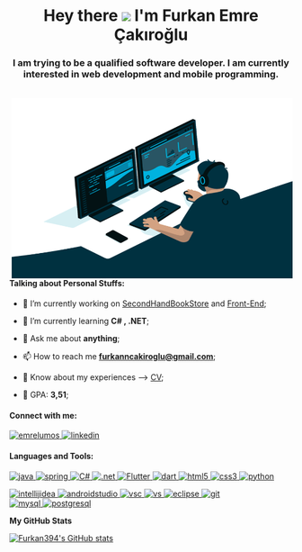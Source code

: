 <h1 align="center"> Hey there <img src="https://media.giphy.com/media/hvRJCLFzcasrR4ia7z/giphy.gif" height="25px"> I'm Furkan Emre Çakıroğlu </h1>
<h3 align="center">I am trying to be a qualified software developer. I am currently interested in web development and mobile programming.</h3>

<br>

<img align="right" alt="GIF" src="https://github.com/Furkan394/Furkan394/blob/main/code.gif" width="500" height="320" />

<h4 align="left"> Talking about Personal Stuffs: </h4>

- 🔭 I’m currently working on [SecondHandBookStore](https://github.com/Furkan394/SecondHandBookStore) and [Front-End](https://github.com/Furkan394/SecondHandBookStore-Frontend);

- 🌱 I’m currently learning **C# , .NET**;

- 💬 Ask me about **anything**;

- 📫 How to reach me **furkanncakiroglu@gmail.com**;

- 📄 Know about my experiences --> [CV](https://drive.google.com/drive/u/0/folders/1dzVJtZbH45TmWLbeJZayk8ayvLFZX0V-);

- 📝 GPA: **3,51**;

<h4 align="left"> Connect with me: </h4>

<p align="left">
<a align="center" href="https://twitter.com/emrelumos"> <img alt="emrelumos" src="https://img.shields.io/badge/Twitter-0077B5?style=for-the-badge&logo=twitter&logoColor=white" alt="linkd" style="vertical-align:top margin:6px 4px">
<a align="center" href="https://www.linkedin.com/in/furkan-emre-cakiroglu/"> <img alt="linkedin" src="https://img.shields.io/badge/LinkedIn-0077B5?style=for-the-badge&logo=linkedin&logoColor=white" alt="linkd" style="vertical-align:top margin:6px 4px"> </a>
</p>

<h4 align="left">Languages and Tools:</h4>

<p align="left"> 
<a href="https://www.java.com" target="_blank"> <img src="https://img.shields.io/badge/Java-ED8B00?style=for-the-badge&logo=java&logoColor=purple" alt="java" style="vertical-align:top margin:6px 4px"> </a>
<a href="https://spring.io/" target="_blank"> <img src="https://img.shields.io/badge/Spring-6DB33F?style=for-the-badge&logo=spring&logoColor=white" alt="spring" style="vertical-align:top margin:6px 4px"> </a>
<a href="https://www.w3schools.com/cs/" target="_blank"> <img src="https://img.shields.io/badge/C%23-239120?style=for-the-badge&logo=c-sharp&logoColor=white" alt="C#" style="vertical-align:top margin:6px 4px"> </a>
<a href="#" target="_blank"> <img src="https://img.shields.io/badge/.NET-5C2D91?style=for-the-badge&logo=.net&logoColor=white" alt=".net" style="vertical-align:top margin:6px 4px"> </a>
<a href="https://flutter.dev" target="_blank"> <img src="https://img.shields.io/badge/Flutter-0175C2?style=for-the-badge&logo=flutter&logoColor=white" alt="Flutter" style="vertical-align:top margin:6px 4px"> </a> 
<a href="https://dart.dev" target="_blank"> <img src="https://img.shields.io/badge/Dart-0175C2?style=for-the-badge&logo=dart&logoColor=white" alt="dart" style="vertical-align:top margin:6px 4px"> </a>
<a href="https://www.w3.org/html/" target="_blank"> <img src="https://img.shields.io/badge/HTML5-E34F26?style=for-the-badge&logo=html5&logoColor=white" alt="html5" style="vertical-align:top margin:6px 4px"/> </a>
<a href="https://www.w3schools.com/css/" target="_blank"> <img src="https://img.shields.io/badge/CSS3-1572B6?style=for-the-badge&logo=css3&logoColor=white" alt="css3" style="vertical-align:top margin:6px 4px"/> </a>
<a href="https://www.python.org" target="_blank"> <img src="https://img.shields.io/badge/Python-14354C?style=for-the-badge&logo=python&logoColor=white" alt="python" style="vertical-align:top margin:6px 4px"> </a> 
 
<a href="https://www.jetbrains.com/idea/" target="_blank"> <img src="https://img.shields.io/badge/IntelliJIDEA-000000.svg?style=for-the-badge&logo=intellij-idea&logoColor=white" alt="intellijidea" style="vertical-align:top margin:6px 4px"> </a>
<a href="https://developer.android.com/studio" target="_blank"> <img src="https://img.shields.io/badge/Android%20Studio-3DDC84.svg?style=for-the-badge&logo=android-studio&logoColor=white" alt="androidstudio" style="vertical-align:top margin:6px 4px"> </a> 
<a href="https://code.visualstudio.com" target="_blank"> <img src="https://img.shields.io/badge/VS_Code-0078D4?style=for-the-badge&logo=visual%20studio%20code&logoColor=white" alt="vsc" style="vertical-align:top margin:6px 4px"/> </a>
<a href="https://visualstudio.microsoft.com/tr/" target="_blank"> <img src="https://img.shields.io/badge/VS_2019-5C2D91?style=for-the-badge&logo=visual%20studio&logoColor=white" alt="vs" style="vertical-align:top margin:6px 4px"/> </a>
<a href="https://www.eclipse.org/downloads/" target="_blank"> <img src="https://img.shields.io/badge/Eclipse-FE7A16.svg?style=for-the-badge&logo=Eclipse&logoColor=white" alt="eclipse" style="vertical-align:top margin:6px 4px"> </a>
<a href="https://git-scm.com/" target="_blank"> <img src="https://img.shields.io/badge/git-%23F05033.svg?style=for-the-badge&logo=git&logoColor=white" alt="git" style="vertical-align:top margin:6px 4px"> </a>  
<a href="https://www.mysql.com/" target="_blank"> <img src="https://img.shields.io/badge/MySQL-00000F?style=for-the-badge&logo=mysql&logoColor=white" alt="mysql" style="vertical-align:top margin:6px 4px"> </a> 
<a href="https://www.postgresql.org" target="_blank"> <img src="https://img.shields.io/badge/PostgreSQL-316192?style=for-the-badge&logo=postgresql&logoColor=white" alt="postgresql" style="vertical-align:top margin:6px 4px"/> </a> 
</p>

<b>My GitHub Stats</b>

<a href="http://www.github.com/Furkan394"><img src="https://github-readme-stats.vercel.app/api?username=Furkan394&show_icons=true&hide=prs,issues,contribs&count_private=true&title_color=0891b2&text_color=ffffff&icon_color=0891b2&bg_color=1c1917&hide_border=true&show_icons=true" alt="Furkan394's GitHub stats" /></a>
